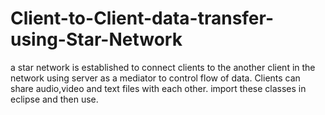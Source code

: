 # Client-to-Client-data-transfer-using-Star-Network
a star network is established to connect clients to the another client in the network using server as a mediator to control flow of data. Clients can share audio,video and text files with each other.
import these classes in eclipse and then use.
